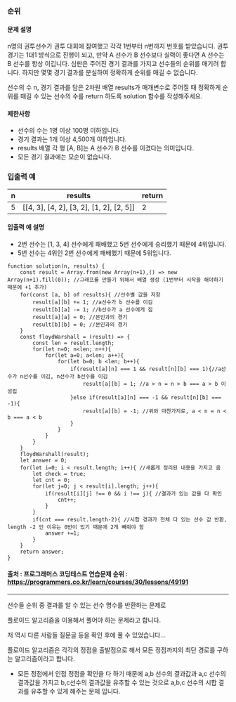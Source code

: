 ### 순위 

#### 문제 설명
n명의 권투선수가 권투 대회에 참여했고 각각 1번부터 n번까지 번호를 받았습니다. 권투 경기는 1대1 방식으로 진행이 되고, 만약 A 선수가 B 선수보다 실력이 좋다면 A 선수는 B 선수를 항상 이깁니다. 심판은 주어진 경기 결과를 가지고 선수들의 순위를 매기려 합니다. 하지만 몇몇 경기 결과를 분실하여 정확하게 순위를 매길 수 없습니다.

선수의 수 n, 경기 결과를 담은 2차원 배열 results가 매개변수로 주어질 때 정확하게 순위를 매길 수 있는 선수의 수를 return 하도록 solution 함수를 작성해주세요.

#### 제한사항
- 선수의 수는 1명 이상 100명 이하입니다.
- 경기 결과는 1개 이상 4,500개 이하입니다.
- results 배열 각 행 [A, B]는 A 선수가 B 선수를 이겼다는 의미입니다.
- 모든 경기 결과에는 모순이 없습니다.

### 입출력 예
|n|results|return|
|-|----|----|
|5|[[4, 3], [4, 2], [3, 2], [1, 2], [2, 5]]|2|

#### 입출력 예 설명
- 2번 선수는 [1, 3, 4] 선수에게 패배했고 5번 선수에게 승리했기 때문에 4위입니다.
- 5번 선수는 4위인 2번 선수에게 패배했기 때문에 5위입니다.
```
function solution(n, results) {
    const result = Array.from(new Array(n+1),() => new Array(n+1).fill(0)); //그래프를 만들기 위해서 배열 생성 (1번부터 시작을 해야하기 때문에 +1 추가)
    for(const [a, b] of results){ //선수별 값을 저장
        result[a][b] += 1; //a선수가 b 선수를 이김
        result[b][a] -= 1; //b선수가 a 선수에게 짐
        result[a][a] = 0; //본인과의 경기
        result[b][b] = 0; //본인과의 경기
    }
    const floydWarshall = (result) => {
        const len = result.length;
        for(let n=0; n<len; n++){
            for(let a=0; a<len; a++){
                for(let b=0; b <len; b++){
                    if(result[a][n] === 1 && result[n][b] === 1){//a선수가 n선수를 이김, n선수가 b선수를 이김
                        result[a][b] = 1; //a > n = n > b === a > b 이 성립
                    }else if(result[a][n] === -1 && result[n][b] === -1){
                        result[a][b] = -1; //위와 마찬가지로, a < n = n < b === a < b
                    }
                }
            }
        }
    }
    floydWarshall(result); 
    let answer = 0;
    for(let i=0; i < result.length; i++){ //새롭게 정리된 내용을 가지고 옴
        let check = true;
        let cnt = 0;
        for(let j=0; j < result[i].length; j++){
            if(result[i][j] !== 0 && i !== j){ //결과가 있는 값을 다 확인
                cnt++;
            }
        }
        if(cnt === result.length-2){ //시합 경과가 전체 다 있는 선수 값 반환, length -2 인 이유는 0번이 있기 때문에 2개 빼줘야 함
            answer +=1;
        }
    }
    return answer;
}
```
#### 출처 : 프로그래머스 코딩테스트 연습문제 순위 : https://programmers.co.kr/learn/courses/30/lessons/49191
-----------------------------------------------------------------------------------------------------
선수들 순위 중 결과를 알 수 있는 선수 명수를 반환하는 문제로

플로이드 알고리즘을 이용해서 풀어야 하는 문제라고 합니다.

저 역시 다른 사람들 질문글 등을 확인 후에 풀 수 있었습니다...

플로이드 알고리즘은 각각의 정점을 출발점으로 해서 모든 정점까지의 최단 경로를 구하는 알고리즘이라고 합니다.

 * 모든 정점에서 인접 정점을 확인을 다 하기 때문에 a,b 선수의 결과값과 a,c 선수의 결과값을 가지고 b,c선수의 결과값을 유추할 수 있는 것으로 a,b,c 선수의 시합 결과를 유추할 수 있게 해주는 문제 입니다.
